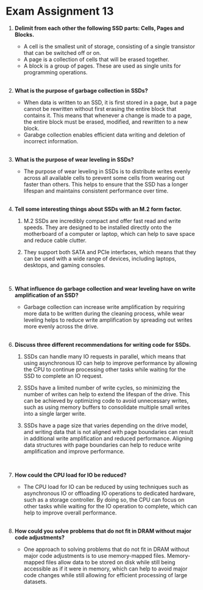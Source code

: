 # Exam Assignment 13

1. **Delimit from each other the following SSD parts: Cells,
Pages and Blocks.**

    * A cell is the smallest unit of storage, consisting of a single transistor that can be switched off or on.
    * A page is a collection of cells that will be erased together.
    * A block is a group of pages. These are used as single units for programming operations.
    <br>

2. **What is the purpose of garbage collection in SSDs?**

    * When data is written to an SSD, it is first stored in a page, but a page cannot be rewritten without first erasing the entire block that contains it. This means that whenever a change is made to a page, the entire block must be erased, modified, and rewritten to a new block.
    * Garabge collection enables efficient data writing and deletion of incorrect information.
    <br>

3. **What is the purpose of wear leveling in SSDs?**

    * The purpose of wear leveling in SSDs is to distribute writes evenly across all available cells to prevent some cells from wearing out faster than others. This helps to ensure that the SSD has a longer lifespan and maintains consistent performance over time.
    <br>

4. **Tell some interesting things about SSDs with an M.2 form factor.**

    1. M.2 SSDs are incredibly compact and offer fast read and write speeds. They are designed to be installed directly onto the motherboard of a computer or laptop, which can help to save space and reduce cable clutter.

    2. They support both SATA and PCIe interfaces, which means that they can be used with a wide range of devices, including laptops, desktops, and gaming consoles.
    <br>

5. **What influence do garbage collection and wear leveling have on write amplification of an SSD?**

    * Garbage collection can increase write amplification by requiring more data to be written during the cleaning process, while wear leveling helps to reduce write amplification by spreading out writes more evenly across the drive.
    <br>

6. **Discuss three different recommendations for writing code for SSDs.**

    1. SSDs can handle many IO requests in parallel, which means that using asynchronous IO can help to improve performance by allowing the CPU to continue processing other tasks while waiting for the SSD to complete an IO request.

    2. SSDs have a limited number of write cycles, so minimizing the number of writes can help to extend the lifespan of the drive. This can be achieved by optimizing code to avoid unnecessary writes, such as using memory buffers to consolidate multiple small writes into a single larger write.

    3. SSDs have a page size that varies depending on the drive model, and writing data that is not aligned with page boundaries can result in additional write amplification and reduced performance. Aligning data structures with page boundaries can help to reduce write amplification and improve performance.
    <br>

7. **How could the CPU load for IO be reduced?**

    * The CPU load for IO can be reduced by using techniques such as asynchronous IO or offloading IO operations to dedicated hardware, such as a storage controller. By doing so, the CPU can focus on other tasks while waiting for the IO operation to complete, which can help to improve overall performance.
    <br>

8. **How could you solve problems that do not fit in DRAM without major code adjustments?**

    * One approach to solving problems that do not fit in DRAM without major code adjustments is to use memory-mapped files. Memory-mapped files allow data to be stored on disk while still being accessible as if it were in memory, which can help to avoid major code changes while still allowing for efficient processing of large datasets.
    <br>
